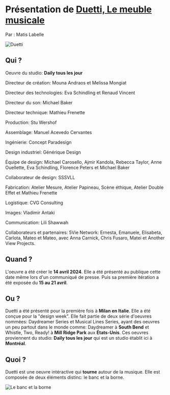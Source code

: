 # Présentation de [Duetti, Le meuble musicale](https://www.dailytouslesjours.com/en/work/duets-musical-furniture)
Par : Matis Labelle

![Duetti](https://static.dailytouslesjours.com/files/2024/04/Lili_240410_RenderRotated_Colour_Edit-984x457.png "Duetti")

## Qui ?
Oeuvre du studio: **Daily tous les jour**

Directeur de création: Mouna Andraos et Melissa Mongiat

Directeur des technologies: Eva Schindling et Renaud Vincent

Directeur du son: Michael Baker

Directeur technique: Mathieu Frenette

Production: Stu Wershof

Assemblage: Manuel Acevedo Cervantes

Ingénierie: Concept Paradesign

Design industriel: Générique Design

Équipe de design: Michael Carosello, Ajmir Kandola, Rebecca Taylor, Anne Ouellette, Eva Schindling, Florence Peters et Michael Baker

Collaborateur de design: SSSVLL

Fabrication: Atelier Mesure, Atelier Papineau, Scène éthique, Atelier Double Effet et Mathieu Frenette

Logistique: CVG Consulting

Images: Vladimir Antaki

Communication: Lili Shawwah

Collaborateurs et partenaires: 5Vie Network: Ernesta, Emanuele, Elisabeta, Carlota, Mateo et Mateo, avec Anna Carnick, Chris Fusaro, Matei et Another View Projects.

## Quand ?
L'oeuvre a été créer le **14 avril 2024**. Elle a été présenté au publique cette date même lors d'un communiqué de presse. Puis sa première itération a été exposée du **15 au 21 avril**.

## Ou ?
Duetti a été présenté pour la première fois à **Milan en Italie**. Elle a été conçue pour la "design week". Elle fait partie de deux série d'oeuvres nommées: Daydreamer Series et Musical Lines Series, ayant des oeuvres un peu partout dans le monde comme: Daydreamer à **South Bend** et Whistle, Two, Ready! à **Mill Ridge Park** aux **États-Unis**. Ces oeuvres proviennent du studio: **Daily tous les jour** qui est un studio établit ici à **Montréal**.

## Quoi ?
Duetti est une oeuvre intéractive qui **tourne** autour de la musique. Elle est composée de deux éléments distinc: le banc et la borne.

![Le banc et la borne](https://static.dailytouslesjours.com/files/2024/04/Lili_240410_RenderRotated_Colour_Edit-984x457.png "Le banc et la borne")
